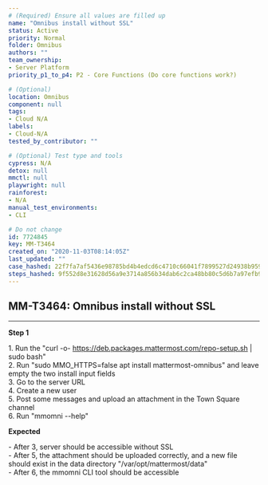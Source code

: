 ```yaml
---
# (Required) Ensure all values are filled up
name: "Omnibus install without SSL"
status: Active
priority: Normal
folder: Omnibus
authors: ""
team_ownership: 
- Server Platform
priority_p1_to_p4: P2 - Core Functions (Do core functions work?)

# (Optional)
location: Omnibus
component: null
tags: 
- Cloud N/A
labels: 
- Cloud-N/A
tested_by_contributor: ""

# (Optional) Test type and tools
cypress: N/A
detox: null
mmctl: null
playwright: null
rainforest: 
- N/A
manual_test_environments: 
- CLI

# Do not change
id: 7724845
key: MM-T3464
created_on: "2020-11-03T08:14:05Z"
last_updated: ""
case_hashed: 22f7fa7af5436e98785bd4b4edcd6c4710c66041f7899527d24938b959d7a409fc23441e605983262c64c39557147a83
steps_hashed: 9f552d8e31628d56a9e3714a856b34dab6c2ca48bb80c5d6b7a97efb9d2a3f38598c4e9d71b05cf3c14c7b73d2c4733c
---
```


<!-- (Auto-generated) Based on frontmatter's "key" and "name" -->

## MM-T3464: Omnibus install without SSL

---

**Step 1**

1\. Run the "curl -o- <https://deb.packages.mattermost.com/repo-setup.sh> | sudo bash"\
2\. Run "sudo MMO\_HTTPS=false apt install mattermost-omnibus" and leave empty the two install input fields\
3\. Go to the server URL\
4\. Create a new user\
5\. Post some messages and upload an attachment in the Town Square channel\
6\. Run "mmomni --help"

**Expected**

\- After 3, server should be accessible without SSL\
\- After 5, the attachment should be uploaded correctly, and a new file should exist in the data directory "/var/opt/mattermost/data"\
\- After 6, the mmomni CLI tool should be accessible
